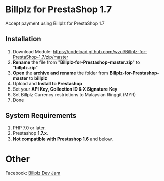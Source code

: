 # Billplz for PrestaShop 1.7
Accept payment using Billplz for PrestaShop 1.7

## Installation
1. Download Module: https://codeload.github.com/wzul/Billplz-for-PrestaShop-1.7/zip/master
2. **Rename** the file from "**Billplz-for-Prestashop-master.zip**" to "**billplz.zip**"
3. **Open** the **archive and rename** the folder from **Billplz-for-Prestashop-master** to **billplz**
4. Upload and **Install to Prestashop**
5. Set your **API Key, Collection ID & X Signature Key**
6. Set Billplz Currency restrictions to Malaysian Ringgit (MYR)
7. Done

## System Requirements
1. PHP 7.0 or later.
2. Prestashop **1.7.x**.
3. **Not compatible with Prestashop 1.6** and below.

# Other
Facebook: [Billplz Dev Jam](https://www.facebook.com/groups/billplzdevjam/)
